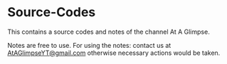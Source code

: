 # Source-Codes
This contains a source codes and notes of the channel At A Glimpse.

Notes are free to use. For using the notes: contact us at AtAGlimpseYT@gmail.com otherwise necessary actions would be taken.

